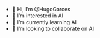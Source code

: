 - 👋 Hi, I’m @HugoGarces
- 👀 I’m interested in AI
- 🌱 I’m currently learning AI
- 💞️ I’m looking to collaborate on AI


<!---
HugoGarces/HugoGarces is a ✨ special ✨ repository because its `README.md` (this file) appears on your GitHub profile.
You can click the Preview link to take a look at your changes.
--->
